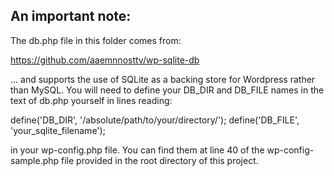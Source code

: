 ## An important note:

The db.php file in this folder comes from:

https://github.com/aaemnnosttv/wp-sqlite-db

... and supports the use of SQLite as a backing
store for Wordpress rather than MySQL. You will
need to define your DB_DIR and DB_FILE names in
the text of db.php yourself in lines reading:

define('DB_DIR', '/absolute/path/to/your/directory/');
define('DB_FILE', 'your_sqlite_filename');

in your wp-config.php file. You can find them at line
40 of the wp-config-sample.php file provided in the
root directory of this project.
